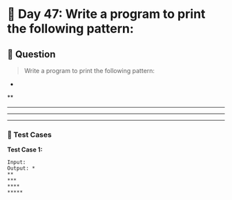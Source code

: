 # 📅 Day 47: Write a program to print the following pattern:

## 📝 Question

> Write a program to print the following pattern:
*
**
***
****
*****

### 🧪 Test Cases

**Test Case 1:**
```
Input:  
Output: *
**
***
****
*****
```
